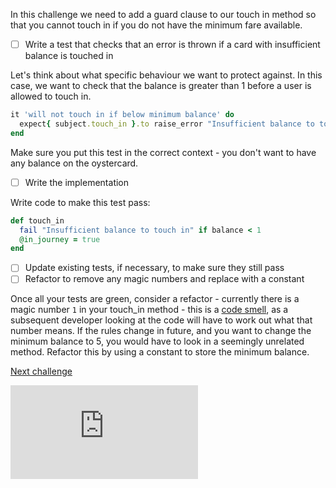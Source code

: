 In this challenge we need to add a guard clause to our touch in method so that you cannot touch in if you do not have the minimum fare available.

- [ ] Write a test that checks that an error is thrown if a card with insufficient balance is touched in

Let's think about what specific behaviour we want to protect against. In this case, we want to check that the balance is greater than 1 before a user is allowed to touch in.

```ruby
it 'will not touch in if below minimum balance' do
  expect{ subject.touch_in }.to raise_error "Insufficient balance to touch in"
end
```

Make sure you put this test in the correct context - you don't want to have any balance on the oystercard.

- [ ] Write the implementation

Write code to make this test pass:

```ruby
def touch_in
  fail "Insufficient balance to touch in" if balance < 1
  @in_journey = true
end
```

- [ ] Update existing tests, if necessary, to make sure they still pass
- [ ] Refactor to remove any magic numbers and replace with a constant

Once all your tests are green, consider a refactor - currently there is a magic number `1` in your touch_in method - this is a [code smell](https://en.wikipedia.org/wiki/Code_smell), as a subsequent developer looking at the code will have to work out what that number means. If the rules change in future, and you want to change the minimum balance to 5, you would have to look in a seemingly unrelated method. Refactor this by using a constant to store the minimum balance.

[Next challenge](../10_charge_on_touch_out.md)


![Tracking pixel](https://githubanalytics.herokuapp.com/course/oystercard/walkthroughs/09_min_balance_on_touch_in.md)
